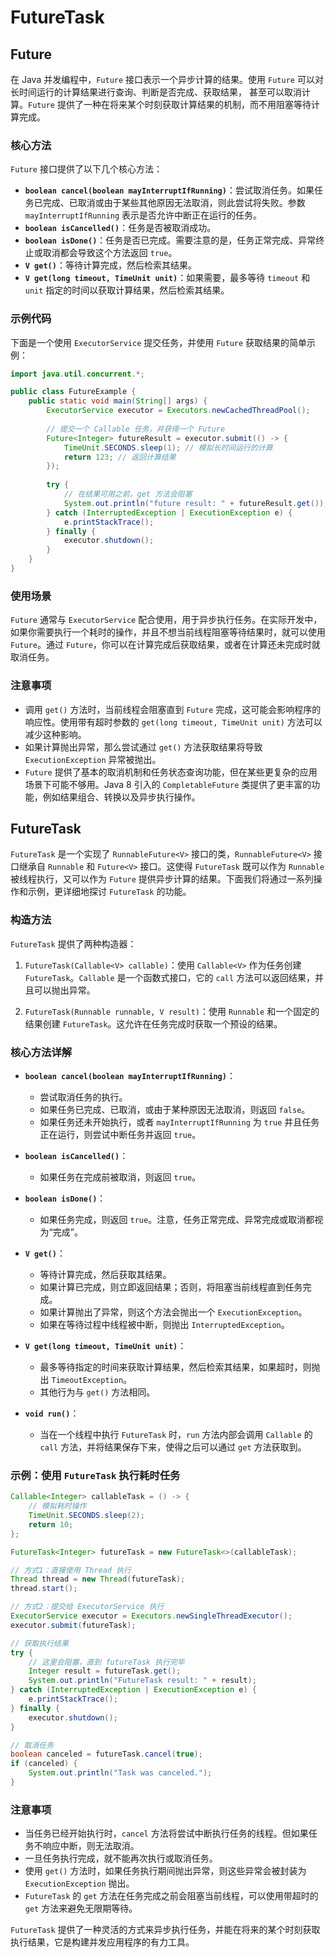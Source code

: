 # FutureTask

## Future
在 Java 并发编程中，`Future` 接口表示一个异步计算的结果。使用 `Future` 可以对长时间运行的计算结果进行查询、判断是否完成、获取结果，
甚至可以取消计算。`Future` 提供了一种在将来某个时刻获取计算结果的机制，而不用阻塞等待计算完成。

### 核心方法

`Future` 接口提供了以下几个核心方法：

- **`boolean cancel(boolean mayInterruptIfRunning)`**：尝试取消任务。如果任务已完成、已取消或由于某些其他原因无法取消，则此尝试将失败。参数 `mayInterruptIfRunning` 表示是否允许中断正在运行的任务。
- **`boolean isCancelled()`**：任务是否被取消成功。
- **`boolean isDone()`**：任务是否已完成。需要注意的是，任务正常完成、异常终止或取消都会导致这个方法返回 `true`。
- **`V get()`**：等待计算完成，然后检索其结果。
- **`V get(long timeout, TimeUnit unit)`**：如果需要，最多等待 `timeout` 和 `unit` 指定的时间以获取计算结果，然后检索其结果。

### 示例代码

下面是一个使用 `ExecutorService` 提交任务，并使用 `Future` 获取结果的简单示例：

```java
import java.util.concurrent.*;

public class FutureExample {
    public static void main(String[] args) {
        ExecutorService executor = Executors.newCachedThreadPool();
        
        // 提交一个 Callable 任务，并获得一个 Future
        Future<Integer> futureResult = executor.submit(() -> {
            TimeUnit.SECONDS.sleep(1); // 模拟长时间运行的计算
            return 123; // 返回计算结果
        });
        
        try {
            // 在结果可用之前，get 方法会阻塞
            System.out.println("future result: " + futureResult.get());
        } catch (InterruptedException | ExecutionException e) {
            e.printStackTrace();
        } finally {
            executor.shutdown();
        }
    }
}
```

### 使用场景

`Future` 通常与 `ExecutorService` 配合使用，用于异步执行任务。在实际开发中，如果你需要执行一个耗时的操作，并且不想当前线程阻塞等待结果时，就可以使用 `Future`。通过 `Future`，你可以在计算完成后获取结果，或者在计算还未完成时就取消任务。

### 注意事项

- 调用 `get()` 方法时，当前线程会阻塞直到 `Future` 完成，这可能会影响程序的响应性。使用带有超时参数的 `get(long timeout, TimeUnit unit)` 方法可以减少这种影响。
- 如果计算抛出异常，那么尝试通过 `get()` 方法获取结果将导致 `ExecutionException` 异常被抛出。
- `Future` 提供了基本的取消机制和任务状态查询功能，但在某些更复杂的应用场景下可能不够用。Java 8 引入的 `CompletableFuture` 类提供了更丰富的功能，例如结果组合、转换以及异步执行操作。

## FutureTask
`FutureTask` 是一个实现了 `RunnableFuture<V>` 接口的类，`RunnableFuture<V>` 接口继承自 `Runnable` 和 `Future<V>` 接口。这使得 `FutureTask` 既可以作为 `Runnable` 被线程执行，又可以作为 `Future` 提供异步计算的结果。下面我们将通过一系列操作和示例，更详细地探讨 `FutureTask` 的功能。

### 构造方法

`FutureTask` 提供了两种构造器：

1. `FutureTask(Callable<V> callable)`：使用 `Callable<V>` 作为任务创建 `FutureTask`。`Callable` 是一个函数式接口，它的 `call` 方法可以返回结果，并且可以抛出异常。

2. `FutureTask(Runnable runnable, V result)`：使用 `Runnable` 和一个固定的结果创建 `FutureTask`。这允许在任务完成时获取一个预设的结果。

### 核心方法详解

- **`boolean cancel(boolean mayInterruptIfRunning)`**：
    - 尝试取消任务的执行。
    - 如果任务已完成、已取消，或由于某种原因无法取消，则返回 `false`。
    - 如果任务还未开始执行，或者 `mayInterruptIfRunning` 为 `true` 并且任务正在运行，则尝试中断任务并返回 `true`。

- **`boolean isCancelled()`**：
    - 如果任务在完成前被取消，则返回 `true`。

- **`boolean isDone()`**：
    - 如果任务完成，则返回 `true`。注意，任务正常完成、异常完成或取消都视为“完成”。

- **`V get()`**：
    - 等待计算完成，然后获取其结果。
    - 如果计算已完成，则立即返回结果；否则，将阻塞当前线程直到任务完成。
    - 如果计算抛出了异常，则这个方法会抛出一个 `ExecutionException`。
    - 如果在等待过程中线程被中断，则抛出 `InterruptedException`。

- **`V get(long timeout, TimeUnit unit)`**：
    - 最多等待指定的时间来获取计算结果，然后检索其结果，如果超时，则抛出 `TimeoutException`。
    - 其他行为与 `get()` 方法相同。

- **`void run()`**：
    - 当在一个线程中执行 `FutureTask` 时，`run` 方法内部会调用 `Callable` 的 `call` 方法，并将结果保存下来，使得之后可以通过 `get` 方法获取到。

### 示例：使用 `FutureTask` 执行耗时任务

``` java
Callable<Integer> callableTask = () -> {
    // 模拟耗时操作
    TimeUnit.SECONDS.sleep(2);
    return 10;
};

FutureTask<Integer> futureTask = new FutureTask<>(callableTask);

// 方式1：直接使用 Thread 执行
Thread thread = new Thread(futureTask);
thread.start();

// 方式2：提交给 ExecutorService 执行
ExecutorService executor = Executors.newSingleThreadExecutor();
executor.submit(futureTask);

// 获取执行结果
try {
    // 这里会阻塞，直到 futureTask 执行完毕
    Integer result = futureTask.get();
    System.out.println("FutureTask result: " + result);
} catch (InterruptedException | ExecutionException e) {
    e.printStackTrace();
} finally {
    executor.shutdown();
}

// 取消任务
boolean canceled = futureTask.cancel(true);
if (canceled) {
    System.out.println("Task was canceled.");
}
```

### 注意事项

- 当任务已经开始执行时，`cancel` 方法将尝试中断执行任务的线程。但如果任务不响应中断，则无法取消。
- 一旦任务执行完成，就不能再次执行或取消任务。
- 使用 `get()` 方法时，如果任务执行期间抛出异常，则这些异常会被封装为 `ExecutionException` 抛出。
- `FutureTask` 的 `get` 方法在任务完成之前会阻塞当前线程，可以使用带超时的 `get` 方法来避免无限期等待。

`FutureTask` 提供了一种灵活的方式来异步执行任务，并能在将来的某个时刻获取执行结果，它是构建并发应用程序的有力工具。